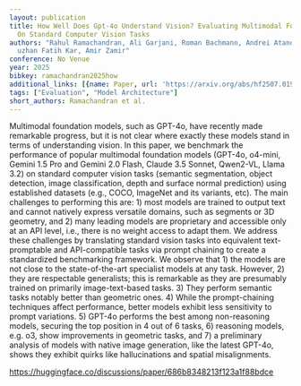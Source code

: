 ```yaml
---
layout: publication
title: How Well Does Gpt-4o Understand Vision? Evaluating Multimodal Foundation Models
  On Standard Computer Vision Tasks
authors: "Rahul Ramachandran, Ali Garjani, Roman Bachmann, Andrei Atanov, O\u011F\
  uzhan Fatih Kar, Amir Zamir"
conference: No Venue
year: 2025
bibkey: ramachandran2025how
additional_links: [{name: Paper, url: 'https://arxiv.org/abs/hf2507.01955'}]
tags: ["Evaluation", "Model Architecture"]
short_authors: Ramachandran et al.
---
```

Multimodal foundation models, such as GPT-4o, have recently made remarkable progress, but it is not clear where exactly these models stand in terms of understanding vision. In this paper, we benchmark the performance of popular multimodal foundation models (GPT-4o, o4-mini, Gemini 1.5 Pro and Gemini 2.0 Flash, Claude 3.5 Sonnet, Qwen2-VL, Llama 3.2) on standard computer vision tasks (semantic segmentation, object detection, image classification, depth and surface normal prediction) using established datasets (e.g., COCO, ImageNet and its variants, etc). The main challenges to performing this are: 1) most models are trained to output text and cannot natively express versatile domains, such as segments or 3D geometry, and 2) many leading models are proprietary and accessible only at an API level, i.e., there is no weight access to adapt them. We address these challenges by translating standard vision tasks into equivalent text-promptable and API-compatible tasks via prompt chaining to create a standardized benchmarking framework. We observe that 1) the models are not close to the state-of-the-art specialist models at any task. However, 2) they are respectable generalists; this is remarkable as they are presumably trained on primarily image-text-based tasks. 3) They perform semantic tasks notably better than geometric ones. 4) While the prompt-chaining techniques affect performance, better models exhibit less sensitivity to prompt variations. 5) GPT-4o performs the best among non-reasoning models, securing the top position in 4 out of 6 tasks, 6) reasoning models, e.g. o3, show improvements in geometric tasks, and 7) a preliminary analysis of models with native image generation, like the latest GPT-4o, shows they exhibit quirks like hallucinations and spatial misalignments.

https://huggingface.co/discussions/paper/686b8348213f123a1f88bdce